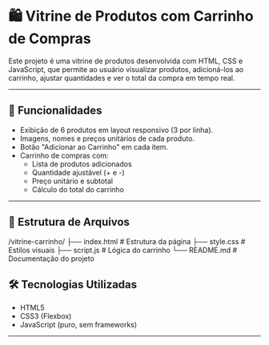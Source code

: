 # 🛍️ Vitrine de Produtos com Carrinho de Compras

Este projeto é uma vitrine de produtos desenvolvida com HTML, CSS e JavaScript, que permite ao usuário visualizar produtos, adicioná-los ao carrinho, ajustar quantidades e ver o total da compra em tempo real.

---

## 🚀 Funcionalidades

- Exibição de 6 produtos em layout responsivo (3 por linha).
- Imagens, nomes e preços unitários de cada produto.
- Botão "Adicionar ao Carrinho" em cada item.
- Carrinho de compras com:
  - Lista de produtos adicionados
  - Quantidade ajustável (+ e -)
  - Preço unitário e subtotal
  - Cálculo do total do carrinho

---

## 📁 Estrutura de Arquivos

/vitrine-carrinho/
├── index.html # Estrutura da página
├── style.css # Estilos visuais
├── script.js # Lógica do carrinho
└── README.md # Documentação do projeto

## 🛠️ Tecnologias Utilizadas

- HTML5
- CSS3 (Flexbox)
- JavaScript (puro, sem frameworks)

---


